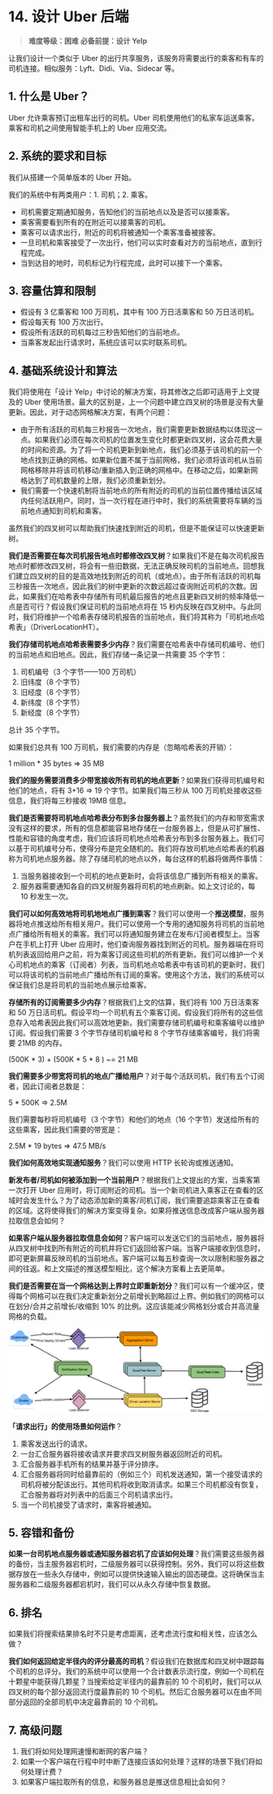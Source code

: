 # 14. 设计 Uber 后端

> **难度等级：困难**
> **必备前提：设计 Yelp**

让我们设计一个类似于 Uber 的出行共享服务，该服务将需要出行的乘客和有车的司机连接。相似服务：Lyft、Didi、Via、Sidecar 等。

## 1. 什么是 Uber？

Uber 允许乘客预订出租车出行的司机。Uber 司机使用他们的私家车运送乘客。乘客和司机之间使用智能手机上的 Uber 应用交流。

## 2. 系统的要求和目标

我们从搭建一个简单版本的 Uber 开始。

我们的系统中有两类用户：1. 司机；2. 乘客。

- 司机需要定期通知服务，告知他们的当前地点以及是否可以接乘客。
- 乘客需要看到所有的在附近可以接乘客的司机。
- 乘客可以请求出行，附近的司机将被通知一个乘客准备被接客。
- 一旦司机和乘客接受了一次出行，他们可以实时查看对方的当前地点，直到行程完成。
- 当到达目的地时，司机标记为行程完成，此时可以接下一个乘客。

## 3. 容量估算和限制

- 假设有 3 亿乘客和 100 万司机，其中有 100 万日活乘客和 50 万日活司机。
- 假设每天有 100 万次出行。
- 假设所有活跃的司机每过三秒告知他们的当前地点。
- 当乘客发起出行请求时，系统应该可以实时联系司机。

## 4. 基础系统设计和算法

我们将使用在「设计 Yelp」中讨论的解决方案，将其修改之后即可适用于上文提及的 Uber 使用场景。最大的区别是，上一个问题中建立四叉树的场景是没有大量更新。因此，对于动态网格解决方案，有两个问题：

- 由于所有活跃的司机每三秒报告一次地点，我们需要更新数据结构以体现这一点。如果我们必须在每次司机的位置发生变化时都更新四叉树，这会花费大量的时间和资源。为了将一个司机更新到新地点，我们必须基于该司机的前一个地点找到正确的网格。如果新位置不属于当前网格，我们必须将该司机从当前网格移除并将该司机移动/重新插入到正确的网格中。在移动之后，如果新网格达到了司机数量的上限，我们必须重新划分。
- 我们需要一个快速机制将当前地点的所有附近的司机的当前位置传播给该区域内任何活跃用户。同时，当一次行程在进行中时，我们的系统需要将车辆的当前地点通知到司机和乘客。

虽然我们的四叉树可以帮助我们快速找到附近的司机，但是不能保证可以快速更新树。

**我们是否需要在每次司机报告地点时都修改四叉树**？如果我们不是在每次司机报告地点时都修改四叉树，将会有一些旧数据，无法正确反映司机的当前地点。回想我们建立四叉树的目的是高效地找到附近的司机（或地点）。由于所有活跃的司机每三秒报告一次地点，因此我们的树中更新的次数远超过查询附近司机的次数。因此，如果我们在哈希表中存储所有司机最后报告的地点且更新四叉树的频率降低一点是否可行？假设我们保证司机的当前地点将在 15 秒内反映在四叉树中。与此同时，我们将维护一个哈希表存储司机报告的当前地点，我们将其称为「司机地点哈希表」（DriverLocationHT）。

**我们存储司机地点哈希表需要多少内存**？我们需要在哈希表中存储司机编号、他们的当前地点和旧地点。因此，我们存储一条记录一共需要 35 个字节：

1. 司机编号（3 个字节——100 万司机）
2. 旧纬度（8 个字节）
3. 旧经度（8 个字节）
4. 新纬度（8 个字节）
5. 新经度（8 个字节）

总计 35 个字节。

如果我们总共有 100 万司机，我们需要的内存是（忽略哈希表的开销）：

1 million * 35 bytes => 35 MB

**我们的服务需要消费多少带宽接收所有司机的地点更新**？如果我们获得司机编号和他们的地点，将有 3+16 => 19 个字节。如果我们每三秒从 100 万司机处接收这些信息，我们将每三秒接收 19MB 信息。

**我们是否需要将司机地点哈希表分布到多台服务器上**？虽然我们的内存和带宽需求没有这样的要求，所有的信息都能容易地存储在一台服务器上，但是从可扩展性、性能和容错的角度考虑，我们应该将司机地点哈希表分布到多台服务器上。我们可以基于司机编号分布，使得分布是完全随机的。我们将存放司机地点哈希表的机器称为司机地点服务器。除了存储司机的地点以外，每台这样的机器将做两件事情：

1. 当服务器接收到一个司机的地点更新时，会将该信息广播到所有相关的乘客。
2. 服务器需要通知各自的四叉树服务器将司机的地点刷新。如上文讨论的，每 10 秒发生一次。

**我们可以如何高效地将司机地地点广播到乘客**？我们可以使用一个**推送模型**，服务器将地点推送给所有相关用户。我们可以使用一个专用的通知服务将司机的当前地点广播给所有相关的乘客。我们可以将通知服务建立在发布/订阅者模型上。当客户在手机上打开 Uber 应用时，他们查询服务器找到附近的司机。服务器端在将司机列表返回给用户之前，将为乘客订阅这些司机的所有更新。我们可以维护一个关心司机地点的乘客（订阅者）列表，当司机地点哈希表中有该司机的更新时，我们可以将该司机的当前地点广播给所有订阅的乘客。使用这个方法，我们的系统可以保证我们总是将司机的当前地点展示给乘客。

**存储所有的订阅需要多少内存**？根据我们上文的估算，我们将有 100 万日活乘客和 50 万日活司机。假设平均一个司机有五个乘客订阅。假设我们将所有的这些信息存入哈希表因此我们可以高效地更新。我们需要存储司机编号和乘客编号以维护订阅。假设我们需要 3 个字节存储司机编号和 8 个字节存储乘客编号，我们将需要 21MB 的内存。

(500K * 3) + (500K * 5 * 8 ) ~= 21 MB

**我们需要多少带宽将司机的地点广播给用户**？对于每个活跃司机，我们有五个订阅者，因此订阅者总数是：

5 * 500K => 2.5M

我们需要每秒将司机编号（3 个字节）和他们的地点（16 个字节）发送给所有的这些乘客，因此我们需要的带宽是：

2.5M * 19 bytes => 47.5 MB/s

**我们如何高效地实现通知服务**？我们可以使用 HTTP 长轮询或推送通知。

**新发布者/司机如何被添加到一个当前用户**？根据我们上文提出的方案，当乘客第一次打开 Uber 应用时，将订阅附近的司机。当一个新司机进入乘客正在查看的区域时会发生什么？为了动态添加新的乘客/司机订阅，我们需要追踪乘客正在查看的区域。这将使得我们的解决方案变得复杂。如果将推送信息改成客户端从服务器拉取信息会如何？

**如果客户端从服务器拉取信息会如何**？客户端可以发送它们的当前地点，服务器将从四叉树中找到所有附近的司机并将它们返回给客户端。当客户端接收到信息时，即可更新屏幕反映司机的当前地点。客户端可以每五秒查询一次以限制和服务器之间的往返。和上文描述的推送模型相比，这个解决方案看上去更简单。

**我们是否需要在当一个网格达到上界时立即重新划分**？我们可以有一个缓冲区，使得每个网格可以在我们决定重新划分之前增长到略超过上界。例如我们的网格可以在划分/合并之前增长/收缩到 10% 的比例。这应该能减少网格划分或合并高流量网格的负载。

![](/img/ch14_1.png)

**「请求出行」的使用场景如何运作**？

1. 乘客发送出行的请求。
2. 一台汇合服务器将接收请求并要求四叉树服务器返回附近的司机。
3. 汇合服务器手机所有的结果并基于评分排序。
4. 汇合服务器将同时给最靠前的（例如三个）司机发送通知，第一个接受请求的司机将被分配该出行。其他司机将收到取消请求。如果三个司机都没有恢复，汇合服务器将对列表中的后面三个司机请求出行。
5. 当一个司机接受了请求时，乘客将被通知。

## 5. 容错和备份

**如果一台司机地点服务器或通知服务器宕机了应该如何处理**？我们需要这些服务器的备份，当主服务器宕机时，二级服务器可以获得控制。另外，我们可以将这些数据存放在一些永久存储中，例如可以提供快速输入输出的固态硬盘。这将确保当主服务器和二级服务器都宕机时，我们可以从永久存储中恢复数据。

## 6. 排名

如果我们将搜索结果排名时不只是考虑距离，还考虑流行度和相关性，应该怎么做？

**我们如何返回给定半径内的评分最高的司机**？假设我们在数据库和四叉树中跟踪每个司机的总评分。我们的系统中可以使用一个合计数表示流行度，例如一个司机在十颗星中能获得几颗星？当搜索给定半径内的最靠前的 10 个司机时，我们可以从四叉树的每个部分返回流行度最靠前的 10 个司机。然后汇合服务器可以在由不同部分返回的全部司机中决定最靠前的 10 个司机。

## 7. 高级问题

1. 我们将如何处理网速慢和断网的客户端？
2. 如果一个客户端在行程中时中断了连接应该如何处理？这样的场景下我们将如何处理计费？
3. 如果客户端拉取所有的信息，和服务器总是推送信息相比会如何？
